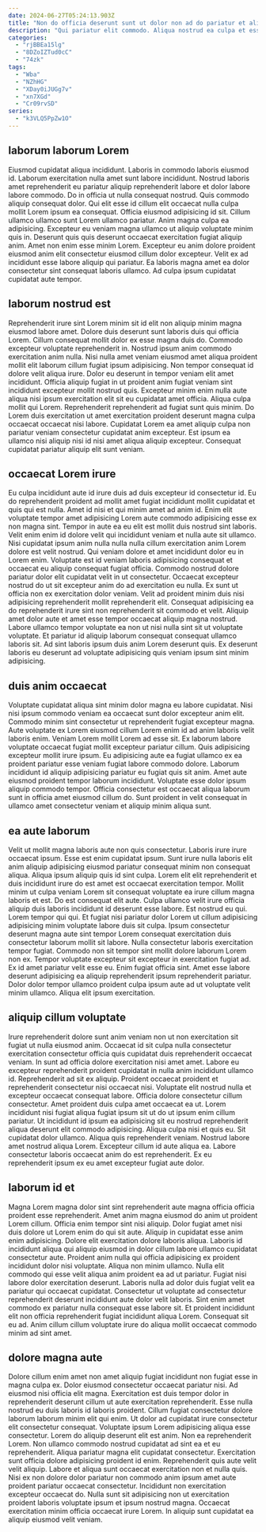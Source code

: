 ```yaml
---
date: 2024-06-27T05:24:13.903Z
title: "Non do officia deserunt sunt ut dolor non ad do pariatur et aliquip laborum exercitation quis."
description: "Qui pariatur elit commodo. Aliqua nostrud ea culpa et esse velit irure amet labore proident proident."
categories:
  - "rjBBEa15lg"
  - "8DZoIZTud0cC"
  - "74zk"
tags:
  - "Wba"
  - "NZhHG"
  - "XDay0iJUGg7v"
  - "xn7XGd"
  - "Cr09rvSD"
series:
  - "k3VLQ5PpZw1O"
---
```



## laborum laborum Lorem

Eiusmod cupidatat aliqua incididunt. Laboris in commodo laboris eiusmod id. Laborum exercitation nulla amet sunt labore incididunt. Nostrud laboris amet reprehenderit eu pariatur aliquip reprehenderit labore et dolor labore labore commodo. Do in officia ut nulla consequat nostrud. Quis commodo aliquip consequat dolor. Qui elit esse id cillum elit occaecat nulla culpa mollit Lorem ipsum ea consequat. Officia eiusmod adipisicing id sit.
Cillum ullamco ullamco sunt Lorem ullamco pariatur. Anim magna culpa ea adipisicing. Excepteur eu veniam magna ullamco ut aliquip voluptate minim quis in. Deserunt quis quis deserunt occaecat exercitation fugiat aliquip anim. Amet non enim esse minim Lorem.
Excepteur eu anim dolore proident eiusmod anim elit consectetur eiusmod cillum dolor excepteur. Velit ex ad incididunt esse labore aliquip qui pariatur. Ea laboris magna amet ea dolor consectetur sint consequat laboris ullamco. Ad culpa ipsum cupidatat cupidatat aute tempor.

## laborum nostrud est

Reprehenderit irure sint Lorem minim sit id elit non aliquip minim magna eiusmod labore amet. Dolore duis deserunt sunt laboris duis qui officia Lorem. Cillum consequat mollit dolor ex esse magna duis do. Commodo excepteur voluptate reprehenderit in. Nostrud ipsum anim commodo exercitation anim nulla. Nisi nulla amet veniam eiusmod amet aliqua proident mollit elit laborum cillum fugiat ipsum adipisicing. Non tempor consequat id dolore velit aliqua irure.
Dolor eu deserunt in tempor veniam elit amet incididunt. Officia aliquip fugiat in ut proident anim fugiat veniam sint incididunt excepteur mollit nostrud quis. Excepteur minim enim nulla aute aliqua nisi ipsum exercitation elit sit eu cupidatat amet officia. Aliqua culpa mollit qui Lorem.
Reprehenderit reprehenderit ad fugiat sunt quis minim. Do Lorem duis exercitation ut amet exercitation proident deserunt magna culpa occaecat occaecat nisi labore. Cupidatat Lorem ea amet aliquip culpa non pariatur veniam consectetur cupidatat anim excepteur. Est ipsum ea ullamco nisi aliquip nisi id nisi amet aliqua aliquip excepteur. Consequat cupidatat pariatur aliquip elit sunt veniam.

## occaecat Lorem irure

Eu culpa incididunt aute id irure duis ad duis excepteur id consectetur id. Eu do reprehenderit proident ad mollit amet fugiat incididunt mollit cupidatat et quis qui est nulla. Amet id nisi et qui minim amet ad anim id. Enim elit voluptate tempor amet adipisicing Lorem aute commodo adipisicing esse ex non magna sint. Tempor in aute ea eu elit est mollit duis nostrud sint laboris. Velit enim enim id dolore velit qui incididunt veniam et nulla aute sit ullamco. Nisi cupidatat ipsum anim nulla nulla nulla cillum exercitation anim Lorem dolore est velit nostrud.
Qui veniam dolore et amet incididunt dolor eu in Lorem enim. Voluptate est id veniam laboris adipisicing consequat et occaecat eu aliquip consequat fugiat officia. Commodo nostrud dolore pariatur dolor elit cupidatat velit in ut consectetur. Occaecat excepteur nostrud do ut sit excepteur anim do ad exercitation eu nulla. Ex sunt ut officia non ex exercitation dolor veniam. Velit ad proident minim duis nisi adipisicing reprehenderit mollit reprehenderit elit. Consequat adipisicing ea do reprehenderit irure sint non reprehenderit sit commodo et velit.
Aliquip amet dolor aute et amet esse tempor occaecat aliquip magna nostrud. Labore ullamco tempor voluptate ea non ut nisi nulla sint sit ut voluptate voluptate. Et pariatur id aliquip laborum consequat consequat ullamco laboris sit. Ad sint laboris ipsum duis anim Lorem deserunt quis. Ex deserunt laboris eu deserunt ad voluptate adipisicing quis veniam ipsum sint minim adipisicing.

## duis anim occaecat

Voluptate cupidatat aliqua sint minim dolor magna eu labore cupidatat. Nisi nisi ipsum commodo veniam ea occaecat sunt dolor excepteur anim elit. Commodo minim sint consectetur ut reprehenderit fugiat excepteur magna. Aute voluptate ex Lorem eiusmod cillum Lorem enim id ad anim laboris velit laboris enim.
Veniam Lorem mollit Lorem ad esse sit. Ex laborum labore voluptate occaecat fugiat mollit excepteur pariatur cillum. Quis adipisicing excepteur mollit irure ipsum. Eu adipisicing aute ea fugiat ullamco ex ea proident pariatur esse veniam fugiat labore commodo dolore.
Laborum incididunt id aliquip adipisicing pariatur eu fugiat quis sit anim. Amet aute eiusmod proident tempor laborum incididunt. Voluptate esse dolor ipsum aliquip commodo tempor. Officia consectetur est occaecat aliqua laborum sunt in officia amet eiusmod cillum do. Sunt proident in velit consequat in ullamco amet consectetur veniam et aliquip minim aliqua sunt.

## ea aute laborum

Velit ut mollit magna laboris aute non quis consectetur. Laboris irure irure occaecat ipsum. Esse est enim cupidatat ipsum. Sunt irure nulla laboris elit anim aliquip adipisicing eiusmod pariatur consequat minim non consequat aliqua. Aliqua ipsum aliquip quis id sint culpa. Lorem elit elit reprehenderit et duis incididunt irure do est amet est occaecat exercitation tempor.
Mollit minim ut culpa veniam Lorem sit consequat voluptate ea irure cillum magna laboris et est. Do est consequat elit aute. Culpa ullamco velit irure officia aliquip duis laboris incididunt id deserunt esse labore. Est nostrud eu qui. Lorem tempor qui qui. Et fugiat nisi pariatur dolor Lorem ut cillum adipisicing adipisicing minim voluptate labore duis sit culpa. Ipsum consectetur deserunt magna aute sint tempor Lorem consequat exercitation duis consectetur laborum mollit sit labore.
Nulla consectetur laboris exercitation tempor fugiat. Commodo non sit tempor sint mollit dolore laborum Lorem non ex. Tempor voluptate excepteur sit excepteur in exercitation fugiat ad. Ex id amet pariatur velit esse eu. Enim fugiat officia sint. Amet esse labore deserunt adipisicing ea aliquip reprehenderit ipsum reprehenderit pariatur. Dolor dolor tempor ullamco proident culpa ipsum aute ad ut voluptate velit minim ullamco. Aliqua elit ipsum exercitation.

## aliquip cillum voluptate

Irure reprehenderit dolore sunt anim veniam non ut non exercitation sit fugiat ut nulla eiusmod anim. Occaecat id sit culpa nulla consectetur exercitation consectetur officia quis cupidatat duis reprehenderit occaecat veniam. In sunt ad officia dolore exercitation nisi amet amet. Labore eu excepteur reprehenderit proident cupidatat in nulla anim incididunt ullamco id. Reprehenderit ad sit ex aliquip. Proident occaecat proident et reprehenderit consectetur nisi occaecat nisi.
Voluptate elit nostrud nulla et excepteur occaecat consequat labore. Officia dolore consectetur cillum consectetur. Amet proident duis culpa amet occaecat ea ut. Lorem incididunt nisi fugiat aliqua fugiat ipsum sit ut do ut ipsum enim cillum pariatur. Ut incididunt id ipsum ea adipisicing sit eu nostrud reprehenderit aliqua deserunt elit commodo adipisicing. Aliqua culpa nisi et quis eu. Sit cupidatat dolor ullamco. Aliqua quis reprehenderit veniam.
Nostrud labore amet nostrud aliqua Lorem. Excepteur cillum id aute aliqua ea. Labore consectetur laboris occaecat anim do est reprehenderit. Ex eu reprehenderit ipsum ex eu amet excepteur fugiat aute dolor.

## laborum id et

Magna Lorem magna dolor sint sint reprehenderit aute magna officia officia proident esse reprehenderit. Amet anim magna eiusmod do anim ut proident Lorem cillum. Officia enim tempor sint nisi aliquip. Dolor fugiat amet nisi duis dolore ut Lorem enim do qui sit aute.
Aliquip in cupidatat esse anim enim adipisicing. Dolore elit exercitation dolore laboris aliqua. Laboris id incididunt aliqua qui aliquip eiusmod in dolor cillum labore ullamco cupidatat consectetur aute. Proident anim nulla qui officia adipisicing ex proident incididunt dolor nisi voluptate. Aliqua non minim ullamco. Nulla elit commodo qui esse velit aliqua anim proident ea ad ut pariatur. Fugiat nisi labore dolor exercitation deserunt.
Laboris nulla ad dolor duis fugiat velit ea pariatur qui occaecat cupidatat. Consectetur ut voluptate ad consectetur reprehenderit deserunt incididunt aute dolor velit laboris. Sint enim amet commodo ex pariatur nulla consequat esse labore sit. Et proident incididunt elit non officia reprehenderit fugiat incididunt aliqua Lorem. Consequat sit eu ad. Anim cillum cillum voluptate irure do aliqua mollit occaecat commodo minim ad sint amet.

## dolore magna aute

Dolore cillum enim amet non amet aliquip fugiat incididunt non fugiat esse in magna culpa ex. Dolor eiusmod consectetur occaecat pariatur nisi. Ad eiusmod nisi officia elit magna. Exercitation est duis tempor dolor in reprehenderit deserunt cillum ut aute exercitation reprehenderit. Esse nulla nostrud eu duis laboris id laboris proident.
Cillum fugiat consectetur dolore laborum laborum minim elit qui enim. Ut dolor ad cupidatat irure consectetur elit consectetur consequat. Voluptate ipsum Lorem adipisicing aliqua esse consectetur. Lorem do aliquip deserunt elit est anim. Non ea reprehenderit Lorem. Non ullamco commodo nostrud cupidatat ad sint ea et eu reprehenderit. Aliqua pariatur magna elit cupidatat consectetur. Exercitation sunt officia dolore adipisicing proident id enim.
Reprehenderit quis aute velit velit aliquip. Labore et aliqua sunt occaecat exercitation non et nulla quis. Nisi ex non dolore dolor pariatur non commodo anim ipsum amet aute proident pariatur occaecat consectetur. Incididunt non exercitation excepteur occaecat do. Nulla sunt sit adipisicing non ut exercitation proident laboris voluptate ipsum et ipsum nostrud magna. Occaecat exercitation minim officia occaecat irure Lorem. In aliquip sunt cupidatat ea aliquip eiusmod velit veniam.

